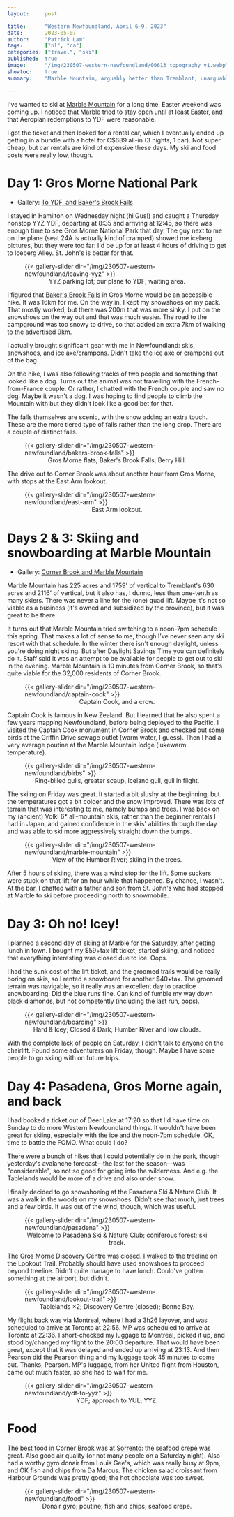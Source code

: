 ```yaml
---
layout:     post

title:      "Western Newfoundland, April 6-9, 2023"
date:       2023-05-07
author:     "Patrick Lam"
tags:       ["nl", "ca"]
categories: ["travel", "ski"]
published:  true
image:      "/img/230507-western-newfoundland/00613_topography_v1.webp"
showtoc:    true
summary:    "Marble Mountain, arguably better than Tremblant; unarguably fewer lines. Gros Morne in the winter."

---
```


<style>
.post-heading h1  { color: #822; text-shadow: 2px 2px 2px yellow; }
.meta { color: #ff2; }
</style>


I've wanted to ski at [Marble Mountain](https://skimarble.com) for a long time.
Easter weekend was coming up. I noticed that Marble tried to stay open until at least
Easter, and that Aeroplan redemptions to YDF were reasonable.

I got the ticket and then looked for a rental car, which I eventually
ended up getting in a bundle with a hotel for C$689 all-in (3 nights,
1 car). Not super cheap, but car rentals are kind of expensive these
days. My ski and food costs were really low, though.

# Day 1: Gros Morne National Park

* Gallery: [To YDF, and Baker's Brook Falls](https://gallery.patricklam.ca/index.php?/category/1680)

I stayed in Hamilton on Wednesday night (hi Gus!) and caught a
Thursday nonstop YYZ-YDF, departing at 8:35 and arriving at 12:45, so
there was enough time to see Gros Morne National Park that day. The
guy next to me on the plane (seat 24A is actually kind of cramped)
showed me iceberg pictures, but they were too far: I'd be up for at
least 4 hours of driving to get to Iceberg Alley.  St. John's is
better for that.

<figure>
{{< gallery-slider dir="/img/230507-western-newfoundland/leaving-yyz" >}}
<figcaption style="text-align:center">YYZ parking lot; our plane to YDF; waiting area.</figcaption>
</figure>

I figured that [Baker's Brook
Falls](https://bobsnewfoundland.com/bakers-brook-falls.html) in Gros
Morne would be an accessible hike. It was 16km for me. On the way in, I kept
my snowshoes on my pack. That mostly worked, but there was 200m that
was more sinky. I put on the snowshoes on the way out and that was
much easier. The road to the campground was too snowy to drive, so that added an
extra 7km of walking to the advertised 9km.

I actually brought significant gear with me in Newfoundland: skis,
snowshoes, and ice axe/crampons.  Didn't take the ice axe or crampons
out of the bag.

On the hike, I was also following tracks of two people and something
that looked like a dog. Turns out the animal was not travelling with
the French-from-France couple. Or rather, I chatted with the French
couple and saw no dog. Maybe it wasn't a dog. I was hoping to find
people to climb the Mountain with but they didn't look like a good bet
for that.

The falls themselves are scenic, with the snow adding an extra
touch. These are the more tiered type of falls rather than the long
drop. There are a couple of distinct falls.

<figure>
{{< gallery-slider dir="/img/230507-western-newfoundland/bakers-brook-falls" >}}
<figcaption style="text-align:center">Gros Morne flats; Baker's Brook Falls; Berry Hill.</figcaption>
</figure>

The drive out to Corner Brook was about another hour from Gros Morne, with
stops at the East Arm lookout.

<figure>
{{< gallery-slider dir="/img/230507-western-newfoundland/east-arm" >}}
<figcaption style="text-align:center">East Arm lookout.</figcaption>
</figure>

# Days 2 & 3: Skiing and snowboarding at Marble Mountain

* Gallery: [Corner Brook and Marble Mountain](https://gallery.patricklam.ca/index.php?/category/1678)

Marble Mountain has 225 acres and 1759' of vertical to Tremblant's 630
acres and 2116' of vertical, but it also has, I dunno, less than
one-tenth as many skiers. There was never a line for the (one) quad
lift. Maybe it's not so viable as a business (it's owned and
subsidized by the province), but it was great to be there.

It turns out that Marble Mountain tried switching to a noon-7pm
schedule this spring.  That makes a lot of sense to me, though I've
never seen any ski resort with that schedule.  In the winter there
isn't enough daylight, unless you're doing night skiing. But after
Daylight Savings Time you can definitely do it.  Staff said it was an
attempt to be available for people to get out to ski in the
evening. Marble Mountain is 10 minutes from Corner Brook, so that's
quite viable for the 32,000 residents of Corner Brook.

<figure>
{{< gallery-slider dir="/img/230507-western-newfoundland/captain-cook" >}}
<figcaption style="text-align:center">Captain Cook, and a crow.</figcaption>
</figure>

Captain Cook is famous in New Zealand. But I learned that he also spent
a few years mapping Newfoundland, before being deployed to the Pacific.
I visited the Captain Cook monument in Corner Brook and checked out some birds
at the Griffin Drive sewage outlet (warm water, I guess). Then I had a very average
poutine at the Marble Mountain lodge (lukewarm temperature).

<figure>
{{< gallery-slider dir="/img/230507-western-newfoundland/birbs" >}}
<figcaption style="text-align:center">Ring-billed gulls, greater scaup, Iceland gull, gull in flight.</figcaption>
</figure>

The skiing on Friday was great. It started a bit slushy at the
beginning, but the temperatures got a bit colder and the snow
improved. There was lots of terrain that was interesting to me, namely
bumps and trees. I was back on my (ancient) Volkl 6* all-mountain
skis, rather than the beginner rentals I had in Japan, and gained
confidence in the skis' abilities through the day and was able to ski
more aggressively straight down the bumps.

<figure>
{{< gallery-slider dir="/img/230507-western-newfoundland/marble-mountain" >}}
<figcaption style="text-align:center">View of the Humber River; skiing in the trees.</figcaption>
</figure>

After 5 hours of skiing, there was a wind stop for the lift. Some suckers were
stuck on that lift for an hour while that happened. By chance, I
wasn't.  At the bar, I chatted with a father and son from St. John's
who had stopped at Marble to ski before proceeding north to
snowmobile.

# Day 3: Oh no! Icey!

I planned a second day of skiing at Marble for the Saturday, after
getting lunch in town. I bought my $59+tax lift ticket, started skiing,
and noticed that everything interesting was closed due to ice. Oops.

I had the sunk cost of the lift ticket, and the groomed trails would
be really boring on skis, so I rented a snowboard for another
$40+tax. The groomed terrain was navigable, so it really was an
excellent day to practice snowboarding. Did the blue runs fine. Can
kind of fumble my way down black diamonds, but not competently (including
the last run, oops).

<figure>
{{< gallery-slider dir="/img/230507-western-newfoundland/boarding" >}}
<figcaption style="text-align:center">Hard & Icey; Closed & Dark; Humber River and low clouds.</figcaption>
</figure>

With the complete lack of people on Saturday, I didn't talk to anyone
on the chairlift.  Found some adventurers on Friday, though. Maybe I
have some people to go skiing with on future trips.

# Day 4: Pasadena, Gros Morne again, and back

I had booked a ticket out of Deer Lake at 17:20 so that I'd have time
on Sunday to do more Western Newfoundland things. It wouldn't have
been great for skiing, especially with the ice and the noon-7pm
schedule. OK, time to battle the FOMO. What could I do?

There were a bunch of hikes that I could potentially do in the park,
though yesterday's avalanche forecast&mdash;the last for the season&mdash;was
"considerable", so not so good for going into the wilderness. And e.g. the
Tablelands would be more of a drive and also under snow.

I finally decided to go snowshoeing at the Pasadena Ski & Nature Club. It was
a walk in the woods on my snowshoes. Didn't see that much, just trees and a few
birds. It was out of the wind, though, which was useful.

<figure>
{{< gallery-slider dir="/img/230507-western-newfoundland/pasadena" >}}
<figcaption style="text-align:center">Welcome to Pasadena Ski & Nature Club; coniferous forest; ski track.</figcaption>
</figure>

The Gros Morne Discovery Centre was closed. I walked to the treeline
on the Lookout Trail.  Probably should have used snowshoes to proceed
beyond treeline. Didn't quite manage to have lunch. Could've gotten something
at the airport, but didn't.

<figure>
{{< gallery-slider dir="/img/230507-western-newfoundland/lookout-trail" >}}
<figcaption style="text-align:center">Tablelands ×2; Discovery Centre (closed); Bonne Bay.</figcaption>
</figure>

My flight back was via Montreal, where I had a 3h26 layover, and was
scheduled to arrive at Toronto at 22:56. MP was scheduled to arrive at
Toronto at 22:36. I short-checked my luggage to Montreal, picked it
up, and stood by/changed my flight to the 20:00 departure. That would have been
great, except that it was delayed and ended up arriving at 23:13. And
then Pearson did the Pearson thing and my luggage took 45 minutes to come
out. Thanks, Pearson. MP's luggage, from her United flight from
Houston, came out much faster, so she had to wait for me.

<figure>
{{< gallery-slider dir="/img/230507-western-newfoundland/ydf-to-yyz" >}}
<figcaption style="text-align:center">YDF; approach to YUL; YYZ.</figcaption>
</figure>

# Food

The best food in Corner Brook was at
[Sorrento](https://www.sorrentonl.com/): the seafood crepe was great.
Also good air quality (or not many people on a Saturday night). Also
had a worthy gyro donair from Louis Gee's, which was really busy at
9pm, and OK fish and chips from Da Marcus. The chicken salad croissant
from Harbour Grounds was pretty good; the hot chocolate was too sweet.

<figure>
{{< gallery-slider dir="/img/230507-western-newfoundland/food" >}}
<figcaption style="text-align:center">Donair gyro; poutine; fish and chips; seafood crepe.</figcaption>
</figure>

